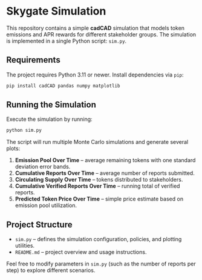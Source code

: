 # Skygate Simulation

This repository contains a simple **cadCAD** simulation that models token emissions and APR rewards for different stakeholder groups. The simulation is implemented in a single Python script: `sim.py`.

## Requirements

The project requires Python 3.11 or newer. Install dependencies via `pip`:

```bash
pip install cadCAD pandas numpy matplotlib
```

## Running the Simulation

Execute the simulation by running:

```bash
python sim.py
```

The script will run multiple Monte Carlo simulations and generate several plots:

1. **Emission Pool Over Time** – average remaining tokens with one standard deviation error bands.
2. **Cumulative Reports Over Time** – average number of reports submitted.
3. **Circulating Supply Over Time** – tokens distributed to stakeholders.
4. **Cumulative Verified Reports Over Time** – running total of verified reports.
5. **Predicted Token Price Over Time** – simple price estimate based on emission pool utilization.

## Project Structure

- `sim.py` – defines the simulation configuration, policies, and plotting utilities.
- `README.md` – project overview and usage instructions.

Feel free to modify parameters in `sim.py` (such as the number of reports per step) to explore different scenarios.
